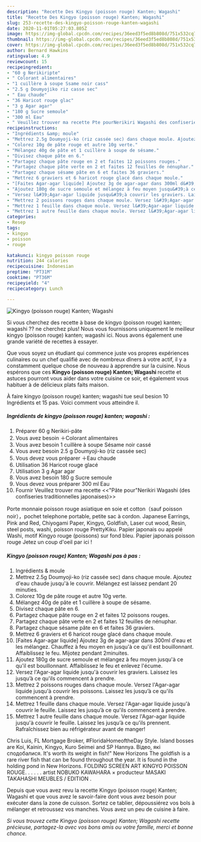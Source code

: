 ```yaml
---
description: "Recette Des Kingyo (poisson rouge) Kanten; Wagashi"
title: "Recette Des Kingyo (poisson rouge) Kanten; Wagashi"
slug: 253-recette-des-kingyo-poisson-rouge-kanten-wagashi
date: 2020-11-01T05:27:03.805Z
image: https://img-global.cpcdn.com/recipes/36eed3f5ed8b808d/751x532cq70/kingyo-poisson-rouge-kanten-wagashi-photo-principale-de-la-recette.jpg
thumbnail: https://img-global.cpcdn.com/recipes/36eed3f5ed8b808d/751x532cq70/kingyo-poisson-rouge-kanten-wagashi-photo-principale-de-la-recette.jpg
cover: https://img-global.cpcdn.com/recipes/36eed3f5ed8b808d/751x532cq70/kingyo-poisson-rouge-kanten-wagashi-photo-principale-de-la-recette.jpg
author: Bernard Hawkins
ratingvalue: 4.9
reviewcount: 15
recipeingredient:
- "60 g Nerikiripte"
- " Colorant alimentaires"
- "1 cuillère à soupe Ssame noir cass"
- "2.5 g Doumyojiko riz casse sec"
- " Eau chaude"
- "36 Haricot rouge glac"
- "3 g Agar agar"
- "180 g Sucre semoule"
- "300 ml Eau"
- " Veuillez trouver ma recette Pte pourNerikiri Wagashi des confiseries traditionnelles japonaises"
recipeinstructions:
- "Ingrédients &amp; moule"
- "Mettrez 2.5g Doumyoji-ko (riz cassée sec) dans chaque moule. Ajoutez d&#39;eau chaude jusqu&#39;à le couvrir. Mélangez est laissez pendant 20 minuties."
- "Colorez 10g de pâte rouge et autre 10g verte."
- "Mélangez 40g de pâte et 1 cuillère à soupe de sésame."
- "Divisez chaque pâte en 6."
- "Partagez chaque pâte rouge en 2 et faites 12 poissons rouges."
- "Partagez chaque pâte verte en 2 et faites 12 feuilles de nénuphar."
- "Partagez chaque sésame pâte en 6 et faites 36 graviers."
- "Mettrez 6 graviers et 6 haricot rouge glacé dans chaque moule."
- "[Faites Agar-agar liquide] Ajoutez 3g de agar-agar dans 300ml d&#39;eau et les mélangez. Chauffez à feu moyen en jusqu&#39;à ce qu&#39;il est bouillonnant. Affaiblissez le feu. Mijotez pendant 2minuites."
- "Ajoutez 180g de sucre semoule et mélangez à feu moyen jusqu&#39;à ce qu&#39;il est bouillonnant. Affaiblissez le feu et enlevez l&#39;écume."
- "Versez l&#39;Agar-agar liquide jusqu&#39;à couvrir les graviers. Laissez les jusqu’à ce qu&#39;ils commencent à prendre."
- "Mettrez 2 poissons rouges dans chaque moule. Versez l&#39;Agar-agar liquide jusqu&#39;à couvrir les poissons. Laissez les jusqu’à ce qu&#39;ils commencent à prendre."
- "Mettrez 1 feuille dans chaque moule. Versez l&#39;Agar-agar liquide jusqu&#39;à couvrir le feuille. Laissez les jusqu’à ce qu&#39;ils commencent à prendre."
- "Mettrez 1 autre feuille dans chaque moule. Versez l&#39;Agar-agar liquide jusqu&#39;à couvrir le feuille. Laissez les jusqu’à ce qu&#39;ils prennent. Rafraîchissez bien au réfrigérateur avant de manger!"
categories:
- Resep
tags:
- kingyo
- poisson
- rouge

katakunci: kingyo poisson rouge 
nutrition: 244 calories
recipecuisine: Indonesian
preptime: "PT31M"
cooktime: "PT36M"
recipeyield: "4"
recipecategory: Lunch

---
```



![Kingyo (poisson rouge) Kanten; Wagashi](https://img-global.cpcdn.com/recipes/36eed3f5ed8b808d/751x532cq70/kingyo-poisson-rouge-kanten-wagashi-photo-principale-de-la-recette.jpg)

Si vous cherchez des recette à base de kingyo (poisson rouge) kanten; wagashi ?? ne cherchez plus! Nous vous fournissons uniquement le meilleur kingyo (poisson rouge) kanten; wagashi ici. Nous avons également une grande variété de recettes à essayer.

Que vous soyez un étudiant qui commence juste vos propres expériences culinaires ou un chef qualifié avec de nombreux dîners à votre actif, il y a constamment quelque chose de nouveau à apprendre sur la cuisine. Nous espérons que ces <strong> Kingyo (poisson rouge) Kanten; Wagashi </strong> recette et astuces pourront vous aider dans votre cuisine ce soir, et également vous habituer à de délicieux plats faits maison.

<!--inarticleads1-->

À faire kingyo (poisson rouge) kanten; wagashi tue seul besion 10 Ingrédients et 15 pas. Voici comment vous atteindre il.

##### Ingrédients de kingyo (poisson rouge) kanten; wagashi :

1. Préparer 60 g Nerikiri-pâte
1. Vous avez besoin  ＋Colorant alimentaires
1. Vous avez besoin 1 cuillère à soupe Sésame noir cassé
1. Vous avez besoin 2.5 g Doumyoji-ko (riz cassée sec)
1. Vous devez vous préparer  ＋Eau chaude
1. Utilisation 36 Haricot rouge glacé
1. Utilisation 3 g Agar agar
1. Vous avez besoin 180 g Sucre semoule
1. Vous devez vous préparer 300 ml Eau
1. Fournir  Veuillez trouver ma recette &lt;&lt;&#34;Pâte pour&#34;Nerikiri Wagashi (des confiseries traditionnelles japonaises)&gt;&gt;


Porte monnaie poisson rouge asiatique en soie et cotton（sauf poisson noir），pochet telephone portable, petite sac à cordon. Japanese Earrings, Pink and Red, Chiyogami Paper, Kingyo, Goldfish, Laser cut wood, Resin, steel posts, washi, poisson rouge PrettyKiku. Papier japonais ou appelé Washi, motif Kingyo rouge (poissons) sur fond bleu. Papier japonais poisson rouge Jetez un coup d&#39;oeil par ici ! 

<!--inarticleads2-->

##### Kingyo (poisson rouge) Kanten; Wagashi pas à pas :

1. Ingrédients &amp; moule
1. Mettrez 2.5g Doumyoji-ko (riz cassée sec) dans chaque moule. Ajoutez d&#39;eau chaude jusqu&#39;à le couvrir. Mélangez est laissez pendant 20 minuties.
1. Colorez 10g de pâte rouge et autre 10g verte.
1. Mélangez 40g de pâte et 1 cuillère à soupe de sésame.
1. Divisez chaque pâte en 6.
1. Partagez chaque pâte rouge en 2 et faites 12 poissons rouges.
1. Partagez chaque pâte verte en 2 et faites 12 feuilles de nénuphar.
1. Partagez chaque sésame pâte en 6 et faites 36 graviers.
1. Mettrez 6 graviers et 6 haricot rouge glacé dans chaque moule.
1. [Faites Agar-agar liquide] Ajoutez 3g de agar-agar dans 300ml d&#39;eau et les mélangez. Chauffez à feu moyen en jusqu&#39;à ce qu&#39;il est bouillonnant. Affaiblissez le feu. Mijotez pendant 2minuites.
1. Ajoutez 180g de sucre semoule et mélangez à feu moyen jusqu&#39;à ce qu&#39;il est bouillonnant. Affaiblissez le feu et enlevez l&#39;écume.
1. Versez l&#39;Agar-agar liquide jusqu&#39;à couvrir les graviers. Laissez les jusqu’à ce qu&#39;ils commencent à prendre.
1. Mettrez 2 poissons rouges dans chaque moule. Versez l&#39;Agar-agar liquide jusqu&#39;à couvrir les poissons. Laissez les jusqu’à ce qu&#39;ils commencent à prendre.
1. Mettrez 1 feuille dans chaque moule. Versez l&#39;Agar-agar liquide jusqu&#39;à couvrir le feuille. Laissez les jusqu’à ce qu&#39;ils commencent à prendre.
1. Mettrez 1 autre feuille dans chaque moule. Versez l&#39;Agar-agar liquide jusqu&#39;à couvrir le feuille. Laissez les jusqu’à ce qu&#39;ils prennent. Rafraîchissez bien au réfrigérateur avant de manger!


Chris Luis, FL Mortgage Broker, #FloridaHomeoftheDay Style. Island bosses are Koi, Kainin, Kingyo, Kuro Seimei and SP Hannya. Відео, які сподобалися. It&#39;s worth its weight in fish!&#34; New Horizons The goldfish is a rare river fish that can be found throughout the year. It is found in the holding pond in New Horizons. FOLDING SCREEN ART KINGYO POISSON ROUGE. . . . . . artist NOBUKO KAWAHARA × producteur MASAKI TAKAHASHI MEUBLES / EDITION . 

<!--inarticleads1-->

<p>
Depuis que vous avez revu la recette Kingyo (poisson rouge) Kanten; Wagashi et que vous avez le savoir-faire dont vous avez besoin pour exécuter dans la zone de cuisson. Sortez ce tablier, dépoussiérez vos bols à mélanger et retroussez vos manches. Vous avez un peu de cuisine à faire.
</p>

<p>
<i>Si vous trouvez cette Kingyo (poisson rouge) Kanten; Wagashi recette précieuse, partagez-la avec vos bons amis ou votre famille, merci et bonne chance.</i>
</p>
